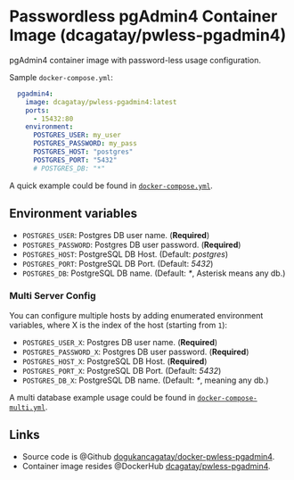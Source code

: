 # Passwordless pgAdmin4 Container Image (dcagatay/pwless-pgadmin4)

pgAdmin4 container image with password-less usage configuration.

Sample `docker-compose.yml`:

```yaml
  pgadmin4:
    image: dcagatay/pwless-pgadmin4:latest
    ports:
      - 15432:80
    environment:
      POSTGRES_USER: my_user
      POSTGRES_PASSWORD: my_pass
      POSTGRES_HOST: "postgres"
      POSTGRES_PORT: "5432"
      # POSTGRES_DB: "*"
```

A quick example could be found in [`docker-compose.yml`](https://github.com/dogukancagatay/docker-pwless-pgadmin4/blob/master/docker-compose.yml).

## Environment variables

- `POSTGRES_USER`: Postgres DB user name. (**Required**)
- `POSTGRES_PASSWORD`: Postgres DB user password. (**Required**)
- `POSTGRES_HOST`: PostgreSQL DB Host. (Default: _postgres_)
- `POSTGRES_PORT`: PostgreSQL DB Port. (Default: _5432_)
- `POSTGRES_DB`: PostgreSQL DB name. (Default: _\*_, Asterisk means any db.)

### Multi Server Config

You can configure multiple hosts by adding enumerated environment variables, where X is the index of the host (starting from `1`):

- `POSTGRES_USER_X`: Postgres DB user name. (**Required**)
- `POSTGRES_PASSWORD_X`: Postgres DB user password. (**Required**)
- `POSTGRES_HOST_X`: PostgreSQL DB Host. (**Required**)
- `POSTGRES_PORT_X`: PostgreSQL DB Port. (Default: _5432_)
- `POSTGRES_DB_X`: PostgreSQL DB name. (Default: _\*_, meaning any db.)

A multi database example usage could be found in [`docker-compose-multi.yml`](https://github.com/dogukancagatay/docker-pwless-pgadmin4/blob/master/docker-compose-multi.yml).

## Links

- Source code is @Github [dogukancagatay/docker-pwless-pgadmin4](https://github.com/dogukancagatay/docker-pwless-pgadmin4).
- Container image resides @DockerHub [dcagatay/pwless-pgadmin4](https://hub.docker.com/r/dcagatay/pwless-pgadmin4).
